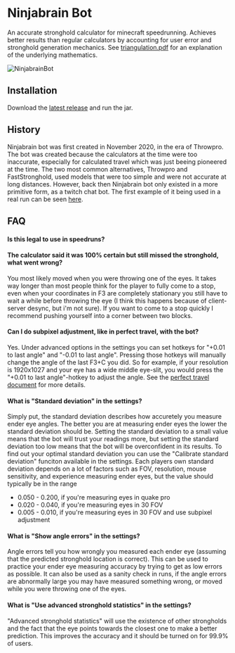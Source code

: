 # Ninjabrain Bot
An accurate stronghold calculator for minecraft speedrunning. Achieves better results than regular calculators by accounting for user error and stronghold generation mechanics. See [triangulation.pdf](https://github.com/Ninjabrain1/Ninjabrain-Bot/blob/main/triangulation.pdf) for an explanation of the underlying mathematics.

![NinjabrainBot](https://i.imgur.com/WVBWnrC.png)

## Installation

Download the [latest release](https://github.com/Ninjabrain1/Ninjabrain-Bot/releases/latest) and run the jar.

## History

Ninjabrain bot was first created in November 2020, in the era of Throwpro. The bot was created because the calculators at the time were too inaccurate, especially for calculated travel which was just beeing pioneered at the time. The two most common alternatives, Throwpro and FastStronghold, used models that were too simple and were not accurate at long distances. However, back then Ninjabrain bot only existed in a more primitive form, as a twitch chat bot. The first example of it being used in a real run can be seen [here](https://youtu.be/zK96gjkLTGc?t=880).

## FAQ

#### Is this legal to use in speedruns?

#### The calculator said it was 100% certain but still missed the stronghold, what went wrong?
You most likely moved when you were throwing one of the eyes. It takes way longer than most people think for the player to fully come to a stop, even when your coordinates in F3 are completely stationary you still have to wait a while before throwing the eye (I think this happens because of client-server desync, but i'm not sure). If you want to come to a stop quickly I recommend pushing yourself into a corner between two blocks. 

#### Can I do subpixel adjustment, like in perfect travel, with the bot?
Yes. Under advanced options in the settings you can set hotkeys for "+0.01 to last angle" and "-0.01 to last angle". Pressing those hotkeys will manually change the angle of the last F3+C you did. So for example, if your resolution is 1920x1027 and your eye has a wide middle eye-slit, you would press the "+0.01 to last angle"-hotkey to adjust the angle. See the [perfect travel document](https://docs.google.com/document/d/1JTMOIiS-Hl6_giEB0IQ5ki7UV-gvUXnNmoxhYoSgEAA/edit#heading=h.agb0mdup7ims) for more details.

#### What is "Standard deviation" in the settings?
Simply put, the standard deviation describes how accuretely you measure ender eye angles. The better you are at measuring ender eyes the lower the standard deviation should be. Setting the standard deviation to a small value means that the bot will trust your readings more, but setting the standard deviation too low means that the bot will be overconfident in its results. To find out your optimal standard deviation you can use the "Calibrate standard deviation" funciton available in the settings. Each players own standard deviation depends on a lot of factors such as FOV, resolution, mouse sensitivity, and experience measuring ender eyes, but the value should typically be in the range
* 0.050 - 0.200, if you're measuring eyes in quake pro
* 0.020 - 0.040, if you're measuring eyes in 30 FOV
* 0.005 - 0.010, if you're measuring eyes in 30 FOV and use subpixel adjustment

#### What is "Show angle errors" in the settings?
Angle errors tell you how wrongly you measured each ender eye (assuming that the predicted stronghold location is correct). This can be used to practice your ender eye measuring accuracy by trying to get as low errors as possible. It can also be used as a sanity check in runs, if the angle errors are abnormally large you may have measured something wrong, or moved while you were throwing one of the eyes.

#### What is "Use advanced stronghold statistics" in the settings?
"Advanced stronghold statistics" will use the existence of other strongholds and the fact that the eye points towards the closest one to make a better prediction. This improves the accuracy and it should be turned on for 99.9% of users. 

